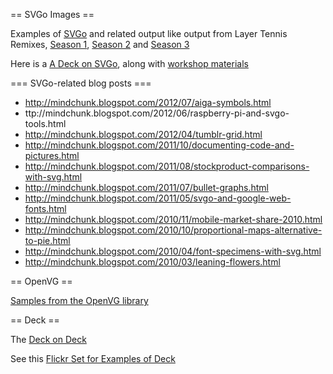 == SVGo Images ==

Examples of [SVGo](http://www.flickr.com/photos/ajstarks/sets/72157623441699483/) and related output like
output from Layer Tennis Remixes, [Season 1](http://www.flickr.com/photos/ajstarks/sets/72157625428100068/), 
[Season 2](http://www.flickr.com/photos/ajstarks/sets/72157625302560593/) and 
[Season 3](http://www.flickr.com/photos/ajstarks/sets/72157624950756818/)

Here is a [A Deck on SVGo](https://speakerdeck.com/ajstarks/programming-pictures-with-svgo), along with 
[workshop materials](https://speakerdeck.com/ajstarks/svgo-workshop)

=== SVGo-related blog posts ===

* http://mindchunk.blogspot.com/2012/07/aiga-symbols.html
* ttp://mindchunk.blogspot.com/2012/06/raspberry-pi-and-svgo-tools.html
* http://mindchunk.blogspot.com/2012/04/tumblr-grid.html
* http://mindchunk.blogspot.com/2011/10/documenting-code-and-pictures.html
* http://mindchunk.blogspot.com/2011/08/stockproduct-comparisons-with-svg.html
* http://mindchunk.blogspot.com/2011/07/bullet-graphs.html
* http://mindchunk.blogspot.com/2011/05/svgo-and-google-web-fonts.html
* http://mindchunk.blogspot.com/2010/11/mobile-market-share-2010.html
* http://mindchunk.blogspot.com/2010/10/proportional-maps-alternative-to-pie.html
* http://mindchunk.blogspot.com/2010/04/font-specimens-with-svg.html
* http://mindchunk.blogspot.com/2010/03/leaning-flowers.html


== OpenVG ==

[Samples from the OpenVG library](http://www.flickr.com/photos/ajstarks/sets/72157630913689774/)


== Deck ==

The [Deck on Deck](https://speakerdeck.com/ajstarks/deck-a-go-package-for-presentations)

See this [Flickr Set for Examples of Deck](http://www.flickr.com/photos/ajstarks/sets/72157634452348637/)
